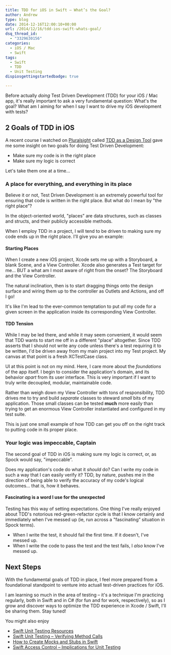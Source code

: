 ```yaml
---
title: TDD for iOS in Swift – What’s the Goal?
author: Andrew
type: blog
date: 2014-12-16T12:00:10+00:00
url: /2014/12/16/tdd-ios-swift-whats-goal/
dsq_thread_id:
  - "3329630156"
categories:
  - iOS / Mac
  - Swift
tags:
  - Swift
  - TDD
  - Unit Testing
dispiosgettingstartedbadge: true

---
```

Before actually _doing_ Test Driven Development (TDD) for your iOS / Mac app, it's really important to ask a very fundamental question: What's the goal? What am I aiming for when I say I want to drive my iOS development with tests?

## 2 Goals of TDD in iOS

A recent course I watched on [Pluralsight][1] called [TDD as a Design Tool][2] gave me some insight on two goals for doing Test Driven Development:

  * Make sure my code is in the right place
  * Make sure my logic is correct

Let's take them one at a time&#8230;

### A place for everything, and everything in its place

Believe it or not, Test Driven Development is an extremely powerful tool for ensuring that code is written in the right place. But what do I mean by "the right place&#8221;?

In the object-oriented world, "places&#8221; are data structures, such as classes and structs, and their publicly accessible methods.

When I employ TDD in a project, I will tend to be driven to making sure my code ends up in the right place. I'll give you an example:

#### Starting Places

When I create a new iOS project, Xcode sets me up with a Storyboard, a blank Scene, and a View Controller. Xcode also generates a Test target for me&#8230; BUT a what am I most aware of right from the onset? The Storyboard and the View Controller.

The natural inclination, then is to start dragging things onto the design surface and wiring them up to the controller as Outlets and Actions, and off I go!

It's like I'm lead to the ever-common temptation to put _all_ my code for a given screen in the application inside its corresponding View Controller.

#### TDD Tension

While I may be led there, and while it may seem convenient, it would seem that TDD wants to start me off in a different "place&#8221; altogether. Since TDD asserts that I should not write any code unless there's a test requiring it to be written, I'd be driven away from my main project into my Test project. My canvas at that point is a fresh XCTestCase class.

UI at this point is not on my mind. Here, I care more about the _foundations_ of the app itself. I begin to consider the application's domain, and its behavior _apart_ from its user interface. This is very important if I want to truly write decoupled, modular, maintainable code.

Rather than weigh down my View Controller with tons of responsibility, TDD drives me to try and build _separate_ classes to steward _small_ bits of my application. Those small classes can be tested **much** more easily than trying to get an enormous View Controller instantiated and configured in my test suite.

This is just one small example of how TDD can get you off on the right track to putting code in its proper place.

### Your logic was impeccable, Captain

The second goal of TDD in iOS is making sure my logic is correct, or, as Spock would say, "impeccable&#8221;.

Does my application's code do what it _should_ do? Can I write my code in such a way that I can easily verify it? TDD, by nature, pushes me in the direction of being able to verify the accuracy of my code's logical outcomes&#8230; that is, how it behaves.

#### Fascinating is a word I use for the unexpected

Testing has this way of setting expectations. One thing I've really enjoyed about TDD's notorious red-green-refactor cycle is that I know certainly and immediately when I've messed up (ie, run across a "fascinating&#8221; situation in Spock terms).

  * When I write the test, it should fail the first time. If it doesn't, I've messed up.
  * When I write the code to pass the test and the test fails, I _also_ know I've messed up.

## Next Steps

With the fundamental goals of TDD in place, I feel more prepared from a foundational standpoint to venture into actuall test-driven practices for iOS.

I am learning so much in the area of testing – it's a technique I'm practicing regularly, both in Swift and in C# (for fun and for work, respectively), so as I grow and discover ways to optimize the TDD experience in Xcode / Swift, I'll be sharing them. Stay tuned!

<div class="related-posts">
  You might also enjoy</p> 
  
  <ul>
    <li>
      <a href="http://www.andrewcbancroft.com/2014/12/19/swift-unit-testing-resources/" title="Swift Unit Testing Resources">Swift Unit Testing Resources</a>
    </li>
    <li>
      <a href="http://www.andrewcbancroft.com/2014/12/22/swift-unit-testing-verifying-method-calls/" title="Swift Unit Testing – Verifying Method Calls">Swift Unit Testing – Verifying Method Calls</a>
    </li>
    <li>
      <a href="http://www.andrewcbancroft.com/2014/07/15/how-to-create-mocks-and-stubs-in-swift/" title="How to Create Mocks and Stubs in Swift">How to Create Mocks and Stubs in Swift</a>
    </li>
    <li>
      <a href="http://www.andrewcbancroft.com/2014/07/22/swift-access-control-implications-for-unit-testing/" title="Swift Access Control – Implications for Unit Testing">Swift Access Control – Implications for Unit Testing</a>
    </li>
  </ul>
</div>

 [1]: http://www.pluralsight.com "Pluralsight"
 [2]: http://www.pluralsight.com/courses/tdd-as-design-tool "Pluralsight - TDD as a Design Tool"